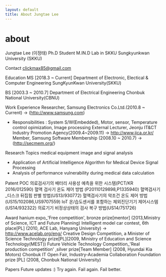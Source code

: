 ```yaml
---
layout: default
title: About Jungtae Lee
---
```



# about
<div class="post">
<img src="{{ '/assets/img/profile.jpg' | prepend: site.baseurl }}" alt="">
</div>
Jungtae Lee (이정태)
Ph.D Student
M.IN.D Lab in SKKU
Sungkyunkwan University (SKKU)

Contact
clickmax85@gmail.com

Education
MS [2018.3 ~ Current]
Department of Electronic, Electical & Computer Engineering
SungKyunKwan University(SKKU)

BS [2003.3 ~ 2010.7]
Department of Electrical Engineering
Chonbuk National University(CBNU)


Work Experience
Researcher, Samsung Electronics Co.Ltd.(2010.8 ~ Current)              				  -> (http://www.samsung.com)
 - Responsibilities : System S/W(Embedded), Motor, sensor, Temperature control opimization, Image processing
External Lecturer, Jeonju IT&CT Industry Promotion Agency(2009.4~2009.11) 			->	http://www.jica.or.kr/ 
Member, Samsung Software Membership (2008.10 ~ 2010.7)              			   ->(http://secmem.org/)


Research Topics
medical equipment image and signal analysis
- Application of Artificial Intelligence Algorithm for Medical Device Signal Processing
- Analysis of performance vulnerability during medical data calculation


Patent
POC 의료검사기의 배터리 사용성 예측을 위한 시스템(PCT/KR 2016/012590)
혈액 검사기 온도 제어 방법 (P20110129898,P1335940)
혈액검사기_디스크 뒤집힘 판별 방법(US13/930772)
혈액검사기의 악조건 온도 제어 방법(US15/102086,US9707559)
IoT 온/습도센서를 포함하는 체외진단기기 제어시스템(US14/932322)
의료기기 비정상상태의 검사 복구 방법(US14/751726)


Award
hanium expo_'Free competition', bronze prize[mentor] (2013,Ministry of Science, ICT and Future Planning)
Intelligent model car contest, 6th place[PL] (2010, ACE Lab, Hanyang University)  -> http://www.acelab.org/eng/
Creative Design Competition, a Minister of Science Technology prize[PL](2009, Ministry of Education and Science Technology(MEST))
Future Vehicle Technology Competition_'Real production competition' ,silver prize[Team Member] (2008, Hyundai Kia Motors)
Chonbuk IT Open Fair, Industry-Academia Collaboration Foundation prize [PL] (2008, Chonbuk National University)


Papers
Future updates :)
Try again. Fail again. Fail better.